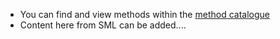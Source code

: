 - You can find and view methods within the [method catalogue](/methods)
- Content here from SML can be added....
